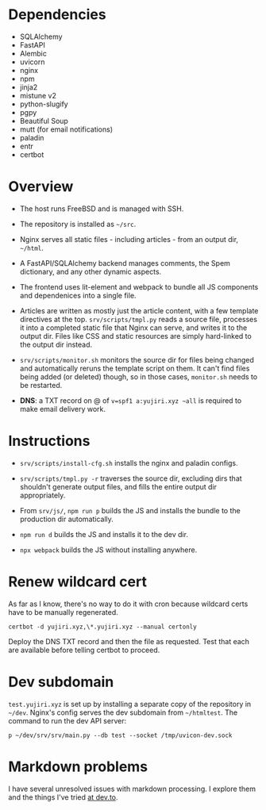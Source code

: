 # Dependencies

* SQLAlchemy
* FastAPI
* Alembic
* uvicorn
* nginx
* npm
* jinja2
* mistune v2
* python-slugify
* pgpy
* Beautiful Soup
* mutt (for email notifications)
* paladin
* entr
* certbot

# Overview

* The host runs FreeBSD and is managed with SSH.

* The repository is installed as `~/src`.

* Nginx serves all static files - including articles - from an output dir, `~/html`.

* A FastAPI/SQLAlchemy backend manages comments, the Spem dictionary, and any other dynamic aspects.

* The frontend uses lit-element and webpack to bundle all JS components and dependenices into a single file.

* Articles are written as mostly just the article content, with a few template directives at the top. `srv/scripts/tmpl.py` reads a source file, processes it into a completed static file that Nginx can serve, and writes it to the output dir. Files like CSS and static resources are simply hard-linked to the output dir instead.

* `srv/scripts/monitor.sh` monitors the source dir for files being changed and automatically reruns the template script on them. It can't find files being added (or deleted) though, so in those cases, `monitor.sh` needs to be restarted.

* **DNS**: a TXT record on @ of `v=spf1 a:yujiri.xyz ~all` is required to make email delivery work.

# Instructions

* `srv/scripts/install-cfg.sh` installs the nginx and paladin configs.

* `srv/scripts/tmpl.py -r` traverses the source dir, excluding dirs that shouldn't generate output files, and fills the entire output dir appropriately.

* From `srv/js/`, `npm run p` builds the JS and installs the bundle to the production dir automatically.

* `npm run d` builds the JS and installs it to the dev dir.

* `npx webpack` builds the JS without installing anywhere.

# Renew wildcard cert

As far as I know, there's no way to do it with cron because wildcard certs have to be manually regenerated.

`certbot -d yujiri.xyz,\*.yujiri.xyz --manual certonly`

Deploy the DNS TXT record and then the file as requested. Test that each are available before telling certbot to proceed.

# Dev subdomain

`test.yujiri.xyz` is set up by installing a separate copy of the repository in `~/dev`. Nginx's config serves the dev subdomain from `~/htmltest`. The command to run the dev API server:

`p ~/dev/srv/srv/main.py --db test --socket /tmp/uvicon-dev.sock`

# Markdown problems

I have several unresolved issues with markdown processing. I explore them and the things I've tried [at dev.to](https://dev.to/yujiri8/the-quest-for-a-better-markdown-processor-31og).
